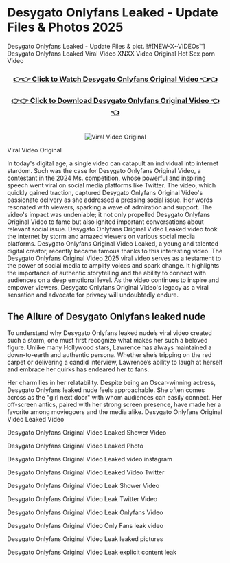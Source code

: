 # Desygato Onlyfans Leaked - Update Files & Photos 2025

Desygato Onlyfans Leaked - Update Files & pict. !#[NEW-X~VIDEOs™] Desygato Onlyfans Leaked Viral Video XNXX Video Original Hot Sex porn Video
<br>
<div align="center">
<h3><a href="https://links2leaks.com/desygato" rel="nofollow">👉👉 Click to Watch Desygato Onlyfans Original Video 👈👈</a></h3>
<h3><a href="https://links2leaks.com/desygato" rel="nofollow">👉👉 Click to Download Desygato Onlyfans Original Video 👈👈</a></h3>
<br>
<a href="https://links2leaks.com/desygato" rel="nofollow"><img src="https://i.ibb.co/Gkj2r4b/banner.png" alt="Viral Video Original" style="max-width: 100%; display: inline-block;" data-target="animated-image.originalImage"></a>
</div>

Viral Video Original

In today's digital age, a single video can catapult an individual into internet stardom. Such was the case for Desygato Onlyfans Original Video, a contestant in the 2024 Ms. competition, whose powerful and inspiring speech went viral on social media platforms like Twitter.
The video, which quickly gained traction, captured Desygato Onlyfans Original Video's passionate delivery as she addressed a pressing social issue. Her words resonated with viewers, sparking a wave of admiration and support. The video's impact was undeniable; it not only propelled Desygato Onlyfans Original Video to fame but also ignited important conversations about relevant social issue.
Desygato Onlyfans Original Video Leaked video took the internet by storm and amazed viewers on various social media platforms. Desygato Onlyfans Original Video Leaked, a young and talented digital creator, recently became famous thanks to this interesting video.
The Desygato Onlyfans Original Video 2025 viral video serves as a testament to the power of social media to amplify voices and spark change. It highlights the importance of authentic storytelling and the ability to connect with audiences on a deep emotional level. As the video continues to inspire and empower viewers, Desygato Onlyfans Original Video's legacy as a viral sensation and advocate for privacy will undoubtedly endure.

<h2>The Allure of Desygato Onlyfans leaked nude</h2>


To understand why Desygato Onlyfans leaked nude’s viral video created such a storm, one must first recognize what makes her such a beloved figure. Unlike many Hollywood stars, Lawrence has always maintained a down-to-earth and authentic persona. Whether she’s tripping on the red carpet or delivering a candid interview, Lawrence’s ability to laugh at herself and embrace her quirks has endeared her to fans.

Her charm lies in her relatability. Despite being an Oscar-winning actress, Desygato Onlyfans leaked nude feels approachable. She often comes across as the "girl next door" with whom audiences can easily connect. Her off-screen antics, paired with her strong screen presence, have made her a favorite among moviegoers and the media alike.
Desygato Onlyfans Original Video Leaked Video

Desygato Onlyfans Original Video Leaked Shower Video

Desygato Onlyfans Original Video Leaked Photo

Desygato Onlyfans Original Video Leaked video instagram

Desygato Onlyfans Original Video Leaked Video Twitter

Desygato Onlyfans Original Video Leak Shower Video

Desygato Onlyfans Original Video Leak Twitter Video

Desygato Onlyfans Original Video Leak Onlyfans Video

Desygato Onlyfans Original Video Only Fans leak video

Desygato Onlyfans Original Video Leak leaked pictures

Desygato Onlyfans Original Video Leak explicit content leak